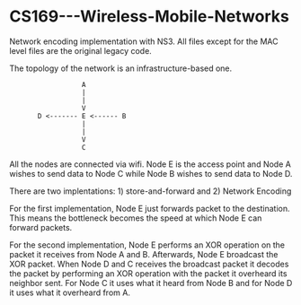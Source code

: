 # CS169---Wireless-Mobile-Networks

Network encoding implementation with NS3.
All files except for the MAC level files are the original legacy code.

The topology of the network is an infrastructure-based one.

                      A
                      |
                      |
                      V
           D <------- E <------ B
                      |
                      |
                      V
                      C
All the nodes are connected via wifi. Node E is the access point and Node A wishes to send data to Node C while Node B wishes to send data to Node D. 

There are two implentations: 1) store-and-forward and 2) Network Encoding

For the first implementation, Node E just forwards packet to the destination. This means the bottleneck becomes the speed at which Node E can forward packets.

For the second implementation, Node E performs an XOR operation on the packet it receives from Node A and B. Afterwards, Node E broadcast the XOR packet. When Node D and C receives the broadcast packet it decodes the packet by performing an XOR operation with the packet it overheard its neighbor sent. For Node C it uses what it heard from Node B and for Node D it uses what it overheard from A.
